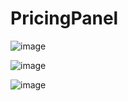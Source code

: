 # PricingPanel

![image](https://github.com/kerimk9/PricingPanel/assets/106034152/2900fb72-ba1b-4fd8-8fc2-af106ad15c6c)

![image](https://github.com/kerimk9/PricingPanel/assets/106034152/e195e720-85ef-4012-8b10-472d81a4253e)

![image](https://github.com/kerimk9/PricingPanel/assets/106034152/a8ac056d-a4e6-4ee4-bbf1-32caed89d54c)



